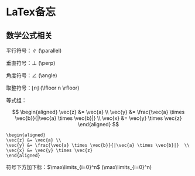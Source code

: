 # LaTex备忘

## 数学公式相关

平行符号：$\parallel$ (\parallel)

垂直符号：$\perp$ (\perp)

角度符号：$\angle$ (\angle)

取整符号：$\lfloor n \rfloor$ (\lfloor n \rfloor)

等式组：

$$
\begin{aligned}
\vec{z} &= \vec{a} \\
\vec{y} &= \frac{\vec{a} \times \vec{b}}{|\vec{a} \times \vec{b}|}  \\
\vec{x} &= \vec{y} \times \vec{z}
\end{aligned}
$$

```
\begin{aligned}
\vec{z} &= \vec{a} \\
\vec{y} &= \frac{\vec{a} \times \vec{b}}{|\vec{a} \times \vec{b}|}  \\
\vec{x} &= \vec{y} \times \vec{z}
\end{aligned}
```

符号下方加下标：$\max\limits_{i=0}^n$ (\max\limits_{i=0}^n)